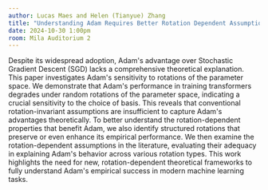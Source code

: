 ```yaml
---
author: Lucas Maes and Helen (Tianyue) Zhang
title: "Understanding Adam Requires Better Rotation Dependent Assumptions"
date: 2024-10-30 1:00pm
room: Mila Auditorium 2
---
```


Despite its widespread adoption, Adam's advantage over Stochastic Gradient Descent (SGD) lacks a comprehensive theoretical explanation. This paper investigates Adam's sensitivity to rotations of the parameter space. We demonstrate that Adam's performance in training transformers degrades under random rotations of the parameter space, indicating a crucial sensitivity to the choice of basis. This reveals that conventional rotation-invariant assumptions are insufficient to capture Adam's advantages theoretically. To better understand the rotation-dependent properties that benefit Adam, we also identify structured rotations that preserve or even enhance its empirical performance. We then examine the rotation-dependent assumptions in the literature, evaluating their adequacy in explaining Adam's behavior across various rotation types. This work highlights the need for new, rotation-dependent theoretical frameworks to fully understand Adam's empirical success in modern machine learning tasks.